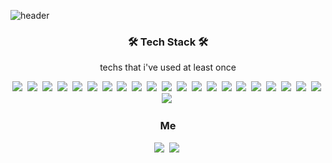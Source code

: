 ![header](https://capsule-render.vercel.app/api?type=wave&color=auto&height=300&section=header&text=LEEJISEOK&fontSize=90&fontColor=black)

<h3 align="center">🛠 Tech Stack 🛠</h3>

<p align="center">techs that i've used at least once</p>

<p align="center">
 <img src="https://img.shields.io/badge/Python-3766AB?style=flat-square&logo=Python&logoColor=white"/></a>&nbsp <img src="https://img.shields.io/badge/C-A8B9CC?style=flat-square&logo=C&logoColor=white"/></a>&nbsp  <img src="https://img.shields.io/badge/C++-00599C?style=flat-square&logo=C%2B%2B&logoColor=white"/></a>&nbsp <img src="https://img.shields.io/badge/Java-007396?style=flat-square&logo=Java&logoColor=white"/></a>&nbsp <img src="https://img.shields.io/badge/HTML5-E34F26?style=flat-square&logo=HTML5&logoColor=white"/></a>&nbsp <img src="https://img.shields.io/badge/CSS3-1572B6?style=flat-square&logo=CSS3&logoColor=white"/></a>&nbsp <img src="https://img.shields.io/badge/JavaScript-F7DF1E?style=flat-square&logo=JavaScript&logoColor=white"/></a>&nbsp <img src="https://img.shields.io/badge/React-61DAFB?style=flat-square&logo=React&logoColor=white"/></a>&nbsp <img src="https://img.shields.io/badge/Node.js-339933?style=flat-square&logo=Node.js&logoColor=white"/></a>&nbsp <img src="https://img.shields.io/badge/Redux-764ABC?style=flat-square&logo=Redux&logoColor=white"/></a>&nbsp <img src="https://img.shields.io/badge/GraphQL-E10098?style=flat-square&logo=GraphQL&logoColor=white"/></a>&nbsp <img src="https://img.shields.io/badge/ApolloGraphQL-311C87?style=flat-square&logo=Apollo-GraphQL&logoColor=white"/></a>&nbsp <img src="https://img.shields.io/badge/Firebase-FFCA28?style=flat-square&logo=Firebase&logoColor=white"/></a>&nbsp <img src="https://img.shields.io/badge/Markdown-000000?style=flat-square&logo=Markdown&logoColor=white"/></a>&nbsp <img src="https://img.shields.io/badge/R-276DC3?style=flat-square&logo=R&logoColor=white"/></a>&nbsp <img src="https://img.shields.io/badge/AWS-232F3E?style=flat-square&logo=Amazon-AWS&logoColor=white"/></a>&nbsp <img src="https://img.shields.io/badge/Git-F05032?style=flat-square&logo=Git&logoColor=white"/></a>&nbsp <img src="https://img.shields.io/badge/GitHub-181717?style=flat-square&logo=GitHub&logoColor=white"/></a>&nbsp <img src="https://img.shields.io/badge/Docker-2496ED?style=flat-square&logo=Docker&logoColor=white"/></a>&nbsp <img src="https://img.shields.io/badge/Arduino-00979D?style=flat-square&logo=Arduino&logoColor=white"/></a>&nbsp <img src="https://img.shields.io/badge/RaspberryPi-A22846?style=flat-square&logo=Raspberry-Pi&logoColor=white"/></a>&nbsp <img src="https://img.shields.io/badge/styled_components-DB7093?style=flat-square&logo=styled-components&logoColor=white"/></a>&nbsp
</p>

<h3 align="center"> Me </h3>

<p align="center"><a href="https://dev-jiseok.github.io"><img src="https://img.shields.io/badge/GitHub_Blog-181717?style=flat-square&logo=GitHub&logoColor=white&link=https://dev-jiseok.github.io"/></a>&nbsp <a href="leejiseok426@gmail.com"><img src="https://img.shields.io/badge/Gmail-EA4335?style=flat-square&logo=Gmail&logoColor=white&link=leejiseok426@gmail.com"/></a>&nbsp  </p>
